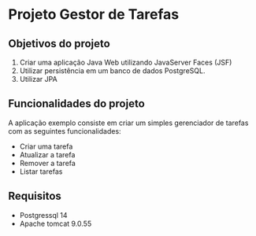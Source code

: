 # Projeto Gestor de Tarefas

## Objetivos do projeto
1. Criar uma aplicação Java Web utilizando JavaServer Faces (JSF)
1. Utilizar persistência em um banco de dados PostgreSQL.
1. Utilizar JPA

## Funcionalidades do projeto
A aplicação exemplo consiste em criar um simples gerenciador de tarefas
com as seguintes funcionalidades:
- Criar uma tarefa
- Atualizar a tarefa
- Remover a tarefa
- Listar tarefas

## Requisitos
- Postgressql 14
- Apache tomcat 9.0.55

